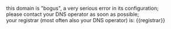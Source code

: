 this domain is "bogus", a very serious error in its configuration;  
please contact your DNS operator as soon as possible;  
your registrar (most often also your DNS operator) is: {{registrar}}
